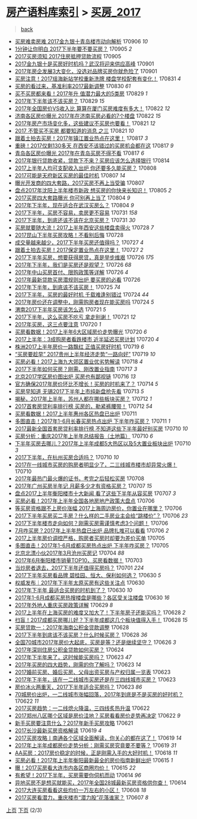 [房产语料库索引](../../README.md)  > [买房_2017](买房_2017.md)
====
> [back](../README.md)

- [买房难卖房难 2017金九银十青岛楼市动向解析](http://jkwz.applinzi.com/ittc/7009976013440943121.html#%E4%B9%B0%E6%88%BF%E9%9A%BE%E5%8D%96%E6%88%BF%E9%9A%BE+2017%E9%87%91%E4%B9%9D%E9%93%B6%E5%8D%81%E9%9D%92%E5%B2%9B%E6%A5%BC%E5%B8%82%E5%8A%A8%E5%90%91%E8%A7%A3%E6%9E%90) 170906 *10* 
- [1分钟让你明白 2017下半年要不要买房？](http://jkwz.applinzi.com/ittc/7009856138953360400.html#1%E5%88%86%E9%92%9F%E8%AE%A9%E4%BD%A0%E6%98%8E%E7%99%BD+2017%E4%B8%8B%E5%8D%8A%E5%B9%B4%E8%A6%81%E4%B8%8D%E8%A6%81%E4%B9%B0%E6%88%BF%EF%BC%9F) 170905 *2* 
- [2017买房须知 2017住房抵押贷款流程](http://jkwz.applinzi.com/ittc/7009805596948431888.html#2017%E4%B9%B0%E6%88%BF%E9%A1%BB%E7%9F%A5+2017%E4%BD%8F%E6%88%BF%E6%8A%B5%E6%8A%BC%E8%B4%B7%E6%AC%BE%E6%B5%81%E7%A8%8B) 170905  
- [2017金九银十是买房好时机吗？武汉将迎来供应高峰](http://jkwz.applinzi.com/ittc/7008339215610545169.html#2017%E9%87%91%E4%B9%9D%E9%93%B6%E5%8D%81%E6%98%AF%E4%B9%B0%E6%88%BF%E5%A5%BD%E6%97%B6%E6%9C%BA%E5%90%97%EF%BC%9F%E6%AD%A6%E6%B1%89%E5%B0%86%E8%BF%8E%E6%9D%A5%E4%BE%9B%E5%BA%94%E9%AB%98%E5%B3%B0) 170901  
- [2017年房企发展3大变化，没选对品牌买房你就危险了](http://jkwz.applinzi.com/ittc/7008266556398896145.html#2017%E5%B9%B4%E6%88%BF%E4%BC%81%E5%8F%91%E5%B1%953%E5%A4%A7%E5%8F%98%E5%8C%96%EF%BC%8C%E6%B2%A1%E9%80%89%E5%AF%B9%E5%93%81%E7%89%8C%E4%B9%B0%E6%88%BF%E4%BD%A0%E5%B0%B1%E5%8D%B1%E9%99%A9%E4%BA%86) 170901  
- [买房注意！2017瑶海新站学校重新洗牌 楼盘学校配套有变化！](http://jkwz.applinzi.com/ittc/7007749809988174864.html#%E4%B9%B0%E6%88%BF%E6%B3%A8%E6%84%8F%EF%BC%812017%E7%91%B6%E6%B5%B7%E6%96%B0%E7%AB%99%E5%AD%A6%E6%A0%A1%E9%87%8D%E6%96%B0%E6%B4%97%E7%89%8C+%E6%A5%BC%E7%9B%98%E5%AD%A6%E6%A0%A1%E9%85%8D%E5%A5%97%E6%9C%89%E5%8F%98%E5%8C%96%EF%BC%81) 170831 *4* 
- [买房的看过来，基准利率2017最新调整](http://jkwz.applinzi.com/ittc/7007538099813614609.html#%E4%B9%B0%E6%88%BF%E7%9A%84%E7%9C%8B%E8%BF%87%E6%9D%A5%EF%BC%8C%E5%9F%BA%E5%87%86%E5%88%A9%E7%8E%872017%E6%9C%80%E6%96%B0%E8%B0%83%E6%95%B4) 170830 *61* 
- [买不买房都来看！2017年升 值潜力最大的5类房](http://jkwz.applinzi.com/ittc/7007198167161111569.html#%E4%B9%B0%E4%B8%8D%E4%B9%B0%E6%88%BF%E9%83%BD%E6%9D%A5%E7%9C%8B%EF%BC%812017%E5%B9%B4%E5%8D%87+%E5%80%BC%E6%BD%9C%E5%8A%9B%E6%9C%80%E5%A4%A7%E7%9A%845%E7%B1%BB%E6%88%BF) 170829 *1* 
- [2017年下半年该不该买房？](http://jkwz.applinzi.com/ittc/7007141345112884241.html#2017%E5%B9%B4%E4%B8%8B%E5%8D%8A%E5%B9%B4%E8%AF%A5%E4%B8%8D%E8%AF%A5%E4%B9%B0%E6%88%BF%EF%BC%9F) 170829 *15* 
- [2017年全国房价VS收入比 算算在厦门买房难度有多大！](http://jkwz.applinzi.com/ittc/7004634562880341008.html#2017%E5%B9%B4%E5%85%A8%E5%9B%BD%E6%88%BF%E4%BB%B7VS%E6%94%B6%E5%85%A5%E6%AF%94+%E7%AE%97%E7%AE%97%E5%9C%A8%E5%8E%A6%E9%97%A8%E4%B9%B0%E6%88%BF%E9%9A%BE%E5%BA%A6%E6%9C%89%E5%A4%9A%E5%A4%A7%EF%BC%81) 170822 *12* 
- [济南各区房价曝光 2017年在济南买房必看的7个楼盘](http://jkwz.applinzi.com/ittc/7004417176726144017.html#%E6%B5%8E%E5%8D%97%E5%90%84%E5%8C%BA%E6%88%BF%E4%BB%B7%E6%9B%9D%E5%85%89+2017%E5%B9%B4%E5%9C%A8%E6%B5%8E%E5%8D%97%E4%B9%B0%E6%88%BF%E5%BF%85%E7%9C%8B%E7%9A%847%E4%B8%AA%E6%A5%BC%E7%9B%98) 170822 *15* 
- [2017年房产市场变化多，这些建议不买房也要看！](http://jkwz.applinzi.com/ittc/7004318289122296848.html#2017%E5%B9%B4%E6%88%BF%E4%BA%A7%E5%B8%82%E5%9C%BA%E5%8F%98%E5%8C%96%E5%A4%9A%EF%BC%8C%E8%BF%99%E4%BA%9B%E5%BB%BA%E8%AE%AE%E4%B8%8D%E4%B9%B0%E6%88%BF%E4%B9%9F%E8%A6%81%E7%9C%8B%EF%BC%81) 170821 *12* 
- [2017 不管买不买房 都要知道的消息 之三](http://jkwz.applinzi.com/ittc/7004306619691959313.html#2017+%E4%B8%8D%E7%AE%A1%E4%B9%B0%E4%B8%8D%E4%B9%B0%E6%88%BF+%E9%83%BD%E8%A6%81%E7%9F%A5%E9%81%93%E7%9A%84%E6%B6%88%E6%81%AF+%E4%B9%8B%E4%B8%89) 170821 *10* 
- [跟着土拍去买房！2017年镇江置业热点在这里！](http://jkwz.applinzi.com/ittc/7002824520141112337.html#%E8%B7%9F%E7%9D%80%E5%9C%9F%E6%8B%8D%E5%8E%BB%E4%B9%B0%E6%88%BF%EF%BC%812017%E5%B9%B4%E9%95%87%E6%B1%9F%E7%BD%AE%E4%B8%9A%E7%83%AD%E7%82%B9%E5%9C%A8%E8%BF%99%E9%87%8C%EF%BC%81) 170817 *3* 
- [重磅！2017仅剩130多天 在西安不该错过的买房机会都在这](http://jkwz.applinzi.com/ittc/7002820456238040080.html#%E9%87%8D%E7%A3%85%EF%BC%812017%E4%BB%85%E5%89%A9130%E5%A4%9A%E5%A4%A9+%E5%9C%A8%E8%A5%BF%E5%AE%89%E4%B8%8D%E8%AF%A5%E9%94%99%E8%BF%87%E7%9A%84%E4%B9%B0%E6%88%BF%E6%9C%BA%E4%BC%9A%E9%83%BD%E5%9C%A8%E8%BF%99) 170817 *9* 
- [青岛各区房价曝光 2017年在青岛买房不得不看](http://jkwz.applinzi.com/ittc/7002554944794919952.html#%E9%9D%92%E5%B2%9B%E5%90%84%E5%8C%BA%E6%88%BF%E4%BB%B7%E6%9B%9D%E5%85%89+2017%E5%B9%B4%E5%9C%A8%E9%9D%92%E5%B2%9B%E4%B9%B0%E6%88%BF%E4%B8%8D%E5%BE%97%E4%B8%8D%E7%9C%8B) 170817 *6* 
- [2017年银行贷款收紧，贷款下不来？买房应该怎么选择银行](http://jkwz.applinzi.com/ittc/7001717391271396368.html#2017%E5%B9%B4%E9%93%B6%E8%A1%8C%E8%B4%B7%E6%AC%BE%E6%94%B6%E7%B4%A7%EF%BC%8C%E8%B4%B7%E6%AC%BE%E4%B8%8B%E4%B8%8D%E6%9D%A5%EF%BC%9F%E4%B9%B0%E6%88%BF%E5%BA%94%E8%AF%A5%E6%80%8E%E4%B9%88%E9%80%89%E6%8B%A9%E9%93%B6%E8%A1%8C) 170814  
- [2017上半年人均可支配收入出炉 你还要多久能买房？](http://jkwz.applinzi.com/ittc/6999437596093318160.html#2017%E4%B8%8A%E5%8D%8A%E5%B9%B4%E4%BA%BA%E5%9D%87%E5%8F%AF%E6%94%AF%E9%85%8D%E6%94%B6%E5%85%A5%E5%87%BA%E7%82%89+%E4%BD%A0%E8%BF%98%E8%A6%81%E5%A4%9A%E4%B9%85%E8%83%BD%E4%B9%B0%E6%88%BF%EF%BC%9F) 170808  
- [2017可能是天府新区买房的最佳时机](http://jkwz.applinzi.com/ittc/6999188259564160017.html#2017%E5%8F%AF%E8%83%BD%E6%98%AF%E5%A4%A9%E5%BA%9C%E6%96%B0%E5%8C%BA%E4%B9%B0%E6%88%BF%E7%9A%84%E6%9C%80%E4%BD%B3%E6%97%B6%E6%9C%BA) 170807 *14* 
- [曝光开发商的四大套路，2017买房不再上当受骗](http://jkwz.applinzi.com/ittc/6999104934807864336.html#%E6%9B%9D%E5%85%89%E5%BC%80%E5%8F%91%E5%95%86%E7%9A%84%E5%9B%9B%E5%A4%A7%E5%A5%97%E8%B7%AF%EF%BC%8C2017%E4%B9%B0%E6%88%BF%E4%B8%8D%E5%86%8D%E4%B8%8A%E5%BD%93%E5%8F%97%E9%AA%97) 170807  
- [盘点2017年沈阳上半年楼市新政 想买房的你快来长知识！](http://jkwz.applinzi.com/ittc/6998262184621376528.html#%E7%9B%98%E7%82%B92017%E5%B9%B4%E6%B2%88%E9%98%B3%E4%B8%8A%E5%8D%8A%E5%B9%B4%E6%A5%BC%E5%B8%82%E6%96%B0%E6%94%BF+%E6%83%B3%E4%B9%B0%E6%88%BF%E7%9A%84%E4%BD%A0%E5%BF%AB%E6%9D%A5%E9%95%BF%E7%9F%A5%E8%AF%86%EF%BC%81) 170805 *2* 
- [2017买房四大套路曝光 你可别再上当了](http://jkwz.applinzi.com/ittc/6997996980192936976.html#2017%E4%B9%B0%E6%88%BF%E5%9B%9B%E5%A4%A7%E5%A5%97%E8%B7%AF%E6%9B%9D%E5%85%89+%E4%BD%A0%E5%8F%AF%E5%88%AB%E5%86%8D%E4%B8%8A%E5%BD%93%E4%BA%86) 170804 *9* 
- [2017年下半年，现在适合在武汉买房么？](http://jkwz.applinzi.com/ittc/6997893493195015185.html#2017%E5%B9%B4%E4%B8%8B%E5%8D%8A%E5%B9%B4%EF%BC%8C%E7%8E%B0%E5%9C%A8%E9%80%82%E5%90%88%E5%9C%A8%E6%AD%A6%E6%B1%89%E4%B9%B0%E6%88%BF%E4%B9%88%EF%BC%9F) 170804 *9* 
- [2017下半年，买房不容易，卖房更不容易](http://jkwz.applinzi.com/ittc/6996532345652642833.html#2017%E4%B8%8B%E5%8D%8A%E5%B9%B4%EF%BC%8C%E4%B9%B0%E6%88%BF%E4%B8%8D%E5%AE%B9%E6%98%93%EF%BC%8C%E5%8D%96%E6%88%BF%E6%9B%B4%E4%B8%8D%E5%AE%B9%E6%98%93) 170731 *158* 
- [2017下半年，到底还该不该在北京买房？](http://jkwz.applinzi.com/ittc/6996411526070928401.html#2017%E4%B8%8B%E5%8D%8A%E5%B9%B4%EF%BC%8C%E5%88%B0%E5%BA%95%E8%BF%98%E8%AF%A5%E4%B8%8D%E8%AF%A5%E5%9C%A8%E5%8C%97%E4%BA%AC%E4%B9%B0%E6%88%BF%EF%BC%9F) 170731 *30* 
- [买房就要随大流！2017上半年西安这些楼盘卖得火](http://jkwz.applinzi.com/ittc/6995310461627925520.html#%E4%B9%B0%E6%88%BF%E5%B0%B1%E8%A6%81%E9%9A%8F%E5%A4%A7%E6%B5%81%EF%BC%812017%E4%B8%8A%E5%8D%8A%E5%B9%B4%E8%A5%BF%E5%AE%89%E8%BF%99%E4%BA%9B%E6%A5%BC%E7%9B%98%E5%8D%96%E5%BE%97%E7%81%AB) 170728 *7* 
- [2017昆山下半年买房攻略！不看别后悔](http://jkwz.applinzi.com/ittc/6995240784595780624.html#2017%E6%98%86%E5%B1%B1%E4%B8%8B%E5%8D%8A%E5%B9%B4%E4%B9%B0%E6%88%BF%E6%94%BB%E7%95%A5%EF%BC%81%E4%B8%8D%E7%9C%8B%E5%88%AB%E5%90%8E%E6%82%94) 170728  
- [成交量越来越少，2017下半年买房还值得吗？](http://jkwz.applinzi.com/ittc/6995020353343325201.html#%E6%88%90%E4%BA%A4%E9%87%8F%E8%B6%8A%E6%9D%A5%E8%B6%8A%E5%B0%91%EF%BC%8C2017%E4%B8%8B%E5%8D%8A%E5%B9%B4%E4%B9%B0%E6%88%BF%E8%BF%98%E5%80%BC%E5%BE%97%E5%90%97%EF%BC%9F) 170727 *4* 
- [跟着土拍去买房！2017保定置业热点在这里！](http://jkwz.applinzi.com/ittc/6994846349647152144.html#%E8%B7%9F%E7%9D%80%E5%9C%9F%E6%8B%8D%E5%8E%BB%E4%B9%B0%E6%88%BF%EF%BC%812017%E4%BF%9D%E5%AE%9A%E7%BD%AE%E4%B8%9A%E7%83%AD%E7%82%B9%E5%9C%A8%E8%BF%99%E9%87%8C%EF%BC%81) 170727 *2* 
- [2017下半年买房，想要获得房贷，真是举步维艰](http://jkwz.applinzi.com/ittc/6994652793187861520.html#2017%E4%B8%8B%E5%8D%8A%E5%B9%B4%E4%B9%B0%E6%88%BF%EF%BC%8C%E6%83%B3%E8%A6%81%E8%8E%B7%E5%BE%97%E6%88%BF%E8%B4%B7%EF%BC%8C%E7%9C%9F%E6%98%AF%E4%B8%BE%E6%AD%A5%E7%BB%B4%E8%89%B0) 170726 *175* 
- [2017年下半年，我们是买房还是观望？](http://jkwz.applinzi.com/ittc/6994551244730139664.html#2017%E5%B9%B4%E4%B8%8B%E5%8D%8A%E5%B9%B4%EF%BC%8C%E6%88%91%E4%BB%AC%E6%98%AF%E4%B9%B0%E6%88%BF%E8%BF%98%E6%98%AF%E8%A7%82%E6%9C%9B%EF%BC%9F) 170726 *68* 
- [2017年中山买房首付、限购政策等详解](http://jkwz.applinzi.com/ittc/6994506948815619089.html#2017%E5%B9%B4%E4%B8%AD%E5%B1%B1%E4%B9%B0%E6%88%BF%E9%A6%96%E4%BB%98%E3%80%81%E9%99%90%E8%B4%AD%E6%94%BF%E7%AD%96%E7%AD%89%E8%AF%A6%E8%A7%A3) 170726 *4* 
- [2017年最新贷款买房潜规则出炉 要买房的必看](http://jkwz.applinzi.com/ittc/6994416871989052177.html#2017%E5%B9%B4%E6%9C%80%E6%96%B0%E8%B4%B7%E6%AC%BE%E4%B9%B0%E6%88%BF%E6%BD%9C%E8%A7%84%E5%88%99%E5%87%BA%E7%82%89+%E8%A6%81%E4%B9%B0%E6%88%BF%E7%9A%84%E5%BF%85%E7%9C%8B) 170726  
- [2017年下半年，到底该不该买房！](http://jkwz.applinzi.com/ittc/6994288378093503504.html#2017%E5%B9%B4%E4%B8%8B%E5%8D%8A%E5%B9%B4%EF%BC%8C%E5%88%B0%E5%BA%95%E8%AF%A5%E4%B8%8D%E8%AF%A5%E4%B9%B0%E6%88%BF%EF%BC%81) 170725 *74* 
- [2017下半年，买房的最好时机 千载难逢别错过](http://jkwz.applinzi.com/ittc/6993908177647961105.html#2017%E4%B8%8B%E5%8D%8A%E5%B9%B4%EF%BC%8C%E4%B9%B0%E6%88%BF%E7%9A%84%E6%9C%80%E5%A5%BD%E6%97%B6%E6%9C%BA+%E5%8D%83%E8%BD%BD%E9%9A%BE%E9%80%A2%E5%88%AB%E9%94%99%E8%BF%87) 170724 *44* 
- [2017年房价还在调整中，刚需购房者现在能买房吗](http://jkwz.applinzi.com/ittc/6993880581388370961.html#2017%E5%B9%B4%E6%88%BF%E4%BB%B7%E8%BF%98%E5%9C%A8%E8%B0%83%E6%95%B4%E4%B8%AD%EF%BC%8C%E5%88%9A%E9%9C%80%E8%B4%AD%E6%88%BF%E8%80%85%E7%8E%B0%E5%9C%A8%E8%83%BD%E4%B9%B0%E6%88%BF%E5%90%97) 170724 *5* 
- [渭南2017下半年买房该怎么选](http://jkwz.applinzi.com/ittc/6992718926449214481.html#%E6%B8%AD%E5%8D%972017%E4%B8%8B%E5%8D%8A%E5%B9%B4%E4%B9%B0%E6%88%BF%E8%AF%A5%E6%80%8E%E4%B9%88%E9%80%89) 170721 *5* 
- [2017下半年，这么买房不吃亏 拿走别谢！](http://jkwz.applinzi.com/ittc/6992697768723088401.html#2017%E4%B8%8B%E5%8D%8A%E5%B9%B4%EF%BC%8C%E8%BF%99%E4%B9%88%E4%B9%B0%E6%88%BF%E4%B8%8D%E5%90%83%E4%BA%8F+%E6%8B%BF%E8%B5%B0%E5%88%AB%E8%B0%A2%EF%BC%81) 170721 *12* 
- [2017年买房，这三点要注意](http://jkwz.applinzi.com/ittc/6992459081259156496.html#2017%E5%B9%B4%E4%B9%B0%E6%88%BF%EF%BC%8C%E8%BF%99%E4%B8%89%E7%82%B9%E8%A6%81%E6%B3%A8%E6%84%8F) 170720 *1* 
- [买房看数据！2017上半年6大区域房价走势曝光](http://jkwz.applinzi.com/ittc/6992377923473245201.html#%E4%B9%B0%E6%88%BF%E7%9C%8B%E6%95%B0%E6%8D%AE%EF%BC%812017%E4%B8%8A%E5%8D%8A%E5%B9%B46%E5%A4%A7%E5%8C%BA%E5%9F%9F%E6%88%BF%E4%BB%B7%E8%B5%B0%E5%8A%BF%E6%9B%9D%E5%85%89) 170720 *6* 
- [2017上半年：3成购房者看跌楼市 近半延迟买房计划](http://jkwz.applinzi.com/ittc/6992164644037592080.html#2017%E4%B8%8A%E5%8D%8A%E5%B9%B4%EF%BC%9A3%E6%88%90%E8%B4%AD%E6%88%BF%E8%80%85%E7%9C%8B%E8%B7%8C%E6%A5%BC%E5%B8%82+%E8%BF%91%E5%8D%8A%E5%BB%B6%E8%BF%9F%E4%B9%B0%E6%88%BF%E8%AE%A1%E5%88%92) 170720 *4* 
- [株洲2017上半年房价一路飘红 正值买房好时机](http://jkwz.applinzi.com/ittc/6992036216034558993.html#%E6%A0%AA%E6%B4%B22017%E4%B8%8A%E5%8D%8A%E5%B9%B4%E6%88%BF%E4%BB%B7%E4%B8%80%E8%B7%AF%E9%A3%98%E7%BA%A2+%E6%AD%A3%E5%80%BC%E4%B9%B0%E6%88%BF%E5%A5%BD%E6%97%B6%E6%9C%BA) 170719 *6* 
- [“买房要趁早” 2017贵州上半年经济走势“一路向好”](http://jkwz.applinzi.com/ittc/6991792311452042256.html#%E2%80%9C%E4%B9%B0%E6%88%BF%E8%A6%81%E8%B6%81%E6%97%A9%E2%80%9D+2017%E8%B4%B5%E5%B7%9E%E4%B8%8A%E5%8D%8A%E5%B9%B4%E7%BB%8F%E6%B5%8E%E8%B5%B0%E5%8A%BF%E2%80%9C%E4%B8%80%E8%B7%AF%E5%90%91%E5%A5%BD%E2%80%9D) 170719 *10* 
- [买房必看！2017上海九大郊区置业优劣势解读](http://jkwz.applinzi.com/ittc/6991654481010623504.html#%E4%B9%B0%E6%88%BF%E5%BF%85%E7%9C%8B%EF%BC%812017%E4%B8%8A%E6%B5%B7%E4%B9%9D%E5%A4%A7%E9%83%8A%E5%8C%BA%E7%BD%AE%E4%B8%9A%E4%BC%98%E5%8A%A3%E5%8A%BF%E8%A7%A3%E8%AF%BB) 170718 *4* 
- [2017下半年如何买房？刚需、刚改置业指南](http://jkwz.applinzi.com/ittc/6991285775080358929.html#2017%E4%B8%8B%E5%8D%8A%E5%B9%B4%E5%A6%82%E4%BD%95%E4%B9%B0%E6%88%BF%EF%BC%9F%E5%88%9A%E9%9C%80%E3%80%81%E5%88%9A%E6%94%B9%E7%BD%AE%E4%B8%9A%E6%8C%87%E5%8D%97) 170717 *3* 
- [北京2017学区房价图出炉 买房也有鄙视链](http://jkwz.applinzi.com/ittc/6990898707372180496.html#%E5%8C%97%E4%BA%AC2017%E5%AD%A6%E5%8C%BA%E6%88%BF%E4%BB%B7%E5%9B%BE%E5%87%BA%E7%82%89+%E4%B9%B0%E6%88%BF%E4%B9%9F%E6%9C%89%E9%84%99%E8%A7%86%E9%93%BE) 170716 *13* 
- [官方确保2017年房价环比不增长！买房的时机来了？](http://jkwz.applinzi.com/ittc/6990095482469483536.html#%E5%AE%98%E6%96%B9%E7%A1%AE%E4%BF%9D2017%E5%B9%B4%E6%88%BF%E4%BB%B7%E7%8E%AF%E6%AF%94%E4%B8%8D%E5%A2%9E%E9%95%BF%EF%BC%81%E4%B9%B0%E6%88%BF%E7%9A%84%E6%97%B6%E6%9C%BA%E6%9D%A5%E4%BA%86%EF%BC%9F) 170714 *5* 
- [买房早知道 无锡2017下半年上市纯新盘抢先看](http://jkwz.applinzi.com/ittc/6989567788937905168.html#%E4%B9%B0%E6%88%BF%E6%97%A9%E7%9F%A5%E9%81%93+%E6%97%A0%E9%94%A12017%E4%B8%8B%E5%8D%8A%E5%B9%B4%E4%B8%8A%E5%B8%82%E7%BA%AF%E6%96%B0%E7%9B%98%E6%8A%A2%E5%85%88%E7%9C%8B) 170713 *5* 
- [揭秘，2017年上半年，苏州人都在哪些板块买房？](http://jkwz.applinzi.com/ittc/6989486379107877905.html#%E6%8F%AD%E7%A7%98%EF%BC%8C2017%E5%B9%B4%E4%B8%8A%E5%8D%8A%E5%B9%B4%EF%BC%8C%E8%8B%8F%E5%B7%9E%E4%BA%BA%E9%83%BD%E5%9C%A8%E5%93%AA%E4%BA%9B%E6%9D%BF%E5%9D%97%E4%B9%B0%E6%88%BF%EF%BC%9F) 170712 *1* 
- [2017首套房贷利率排行榜 买房的，勒紧裤腰带！](http://jkwz.applinzi.com/ittc/6989458166575006737.html#2017%E9%A6%96%E5%A5%97%E6%88%BF%E8%B4%B7%E5%88%A9%E7%8E%87%E6%8E%92%E8%A1%8C%E6%A6%9C+%E4%B9%B0%E6%88%BF%E7%9A%84%EF%BC%8C%E5%8B%92%E7%B4%A7%E8%A3%A4%E8%85%B0%E5%B8%A6%EF%BC%81) 170712 *54* 
- [买房看数据！2017上半年惠州各区热盘已出炉](http://jkwz.applinzi.com/ittc/6988910515202819088.html#%E4%B9%B0%E6%88%BF%E7%9C%8B%E6%95%B0%E6%8D%AE%EF%BC%812017%E4%B8%8A%E5%8D%8A%E5%B9%B4%E6%83%A0%E5%B7%9E%E5%90%84%E5%8C%BA%E7%83%AD%E7%9B%98%E5%B7%B2%E5%87%BA%E7%82%89) 170711  
- [多图直击！2017年1-6月长春买房热点出炉 下半年咋买房？](http://jkwz.applinzi.com/ittc/6988910579337921552.html#%E5%A4%9A%E5%9B%BE%E7%9B%B4%E5%87%BB%EF%BC%812017%E5%B9%B41-6%E6%9C%88%E9%95%BF%E6%98%A5%E4%B9%B0%E6%88%BF%E7%83%AD%E7%82%B9%E5%87%BA%E7%82%89+%E4%B8%8B%E5%8D%8A%E5%B9%B4%E5%92%8B%E4%B9%B0%E6%88%BF%EF%BC%9F) 170711 *1* 
- [2017最新全国首套房贷利率排行榜 不知道这些下半年最好别买房](http://jkwz.applinzi.com/ittc/6988727916228510724.html#2017%E6%9C%80%E6%96%B0%E5%85%A8%E5%9B%BD%E9%A6%96%E5%A5%97%E6%88%BF%E8%B4%B7%E5%88%A9%E7%8E%87%E6%8E%92%E8%A1%8C%E6%A6%9C+%E4%B8%8D%E7%9F%A5%E9%81%93%E8%BF%99%E4%BA%9B%E4%B8%8B%E5%8D%8A%E5%B9%B4%E6%9C%80%E5%A5%BD%E5%88%AB%E4%B9%B0%E6%88%BF) 170710 *10* 
- [买房分析：重庆2017年上半年总结报告（土地篇）](http://jkwz.applinzi.com/ittc/6988685937792779268.html#%E4%B9%B0%E6%88%BF%E5%88%86%E6%9E%90%EF%BC%9A%E9%87%8D%E5%BA%862017%E5%B9%B4%E4%B8%8A%E5%8D%8A%E5%B9%B4%E6%80%BB%E7%BB%93%E6%8A%A5%E5%91%8A%EF%BC%88%E5%9C%9F%E5%9C%B0%E7%AF%87%EF%BC%89) 170710 *6* 
- [下半年买房去哪儿？2017年上半年成都5大热区以及5大置业板块出炉](http://jkwz.applinzi.com/ittc/6988685755336360977.html#%E4%B8%8B%E5%8D%8A%E5%B9%B4%E4%B9%B0%E6%88%BF%E5%8E%BB%E5%93%AA%E5%84%BF%EF%BC%9F2017%E5%B9%B4%E4%B8%8A%E5%8D%8A%E5%B9%B4%E6%88%90%E9%83%BD5%E5%A4%A7%E7%83%AD%E5%8C%BA%E4%BB%A5%E5%8F%8A5%E5%A4%A7%E7%BD%AE%E4%B8%9A%E6%9D%BF%E5%9D%97%E5%87%BA%E7%82%89) 170710 *3* 
- [2017下半年，在杭州买房合适吗？](http://jkwz.applinzi.com/ittc/6988667351464412165.html#2017%E4%B8%8B%E5%8D%8A%E5%B9%B4%EF%BC%8C%E5%9C%A8%E6%9D%AD%E5%B7%9E%E4%B9%B0%E6%88%BF%E5%90%88%E9%80%82%E5%90%97%EF%BC%9F) 170710 *10* 
- [2017在一线城市买房的购房者明显少了，二三线城市楼市却异常火爆！](http://jkwz.applinzi.com/ittc/6988622015513494532.html#2017%E5%9C%A8%E4%B8%80%E7%BA%BF%E5%9F%8E%E5%B8%82%E4%B9%B0%E6%88%BF%E7%9A%84%E8%B4%AD%E6%88%BF%E8%80%85%E6%98%8E%E6%98%BE%E5%B0%91%E4%BA%86%EF%BC%8C%E4%BA%8C%E4%B8%89%E7%BA%BF%E5%9F%8E%E5%B8%82%E6%A5%BC%E5%B8%82%E5%8D%B4%E5%BC%82%E5%B8%B8%E7%81%AB%E7%88%86%EF%BC%81) 170710  
- [2017年最热门最火爆的证书，考完之后轻松买房](http://jkwz.applinzi.com/ittc/6987686091359257605.html#2017%E5%B9%B4%E6%9C%80%E7%83%AD%E9%97%A8%E6%9C%80%E7%81%AB%E7%88%86%E7%9A%84%E8%AF%81%E4%B9%A6%EF%BC%8C%E8%80%83%E5%AE%8C%E4%B9%8B%E5%90%8E%E8%BD%BB%E6%9D%BE%E4%B9%B0%E6%88%BF) 170708  
- [2017年广州买房半年记 月薪多少才有资格买房？](http://jkwz.applinzi.com/ittc/6987631180701500420.html#2017%E5%B9%B4%E5%B9%BF%E5%B7%9E%E4%B9%B0%E6%88%BF%E5%8D%8A%E5%B9%B4%E8%AE%B0+%E6%9C%88%E8%96%AA%E5%A4%9A%E5%B0%91%E6%89%8D%E6%9C%89%E8%B5%84%E6%A0%BC%E4%B9%B0%E6%88%BF%EF%BC%9F) 170707 *15* 
- [盘点2017上半年衡阳楼市十大新闻 看了这些下半年从容买房](http://jkwz.applinzi.com/ittc/6987375835919942660.html#%E7%9B%98%E7%82%B92017%E4%B8%8A%E5%8D%8A%E5%B9%B4%E8%A1%A1%E9%98%B3%E6%A5%BC%E5%B8%82%E5%8D%81%E5%A4%A7%E6%96%B0%E9%97%BB+%E7%9C%8B%E4%BA%86%E8%BF%99%E4%BA%9B%E4%B8%8B%E5%8D%8A%E5%B9%B4%E4%BB%8E%E5%AE%B9%E4%B9%B0%E6%88%BF) 170707 *3* 
- [买房必看！2017年上半年全国各地房地产政策大盘点](http://jkwz.applinzi.com/ittc/6987208205573555217.html#%E4%B9%B0%E6%88%BF%E5%BF%85%E7%9C%8B%EF%BC%812017%E5%B9%B4%E4%B8%8A%E5%8D%8A%E5%B9%B4%E5%85%A8%E5%9B%BD%E5%90%84%E5%9C%B0%E6%88%BF%E5%9C%B0%E4%BA%A7%E6%94%BF%E7%AD%96%E5%A4%A7%E7%9B%98%E7%82%B9) 170706  
- [等买房资格跟不上房价涨幅 2017上海周边房价，你置业在哪里？](http://jkwz.applinzi.com/ittc/6987205598650041348.html#%E7%AD%89%E4%B9%B0%E6%88%BF%E8%B5%84%E6%A0%BC%E8%B7%9F%E4%B8%8D%E4%B8%8A%E6%88%BF%E4%BB%B7%E6%B6%A8%E5%B9%85+2017%E4%B8%8A%E6%B5%B7%E5%91%A8%E8%BE%B9%E6%88%BF%E4%BB%B7%EF%BC%8C%E4%BD%A0%E7%BD%AE%E4%B8%9A%E5%9C%A8%E5%93%AA%E9%87%8C%EF%BC%9F) 170706  
- [2017下半年买房买二手房？什么样的二手房业主会给“跳楼价”？](http://jkwz.applinzi.com/ittc/6987121915427554321.html#2017%E4%B8%8B%E5%8D%8A%E5%B9%B4%E4%B9%B0%E6%88%BF%E4%B9%B0%E4%BA%8C%E6%89%8B%E6%88%BF%EF%BC%9F%E4%BB%80%E4%B9%88%E6%A0%B7%E7%9A%84%E4%BA%8C%E6%89%8B%E6%88%BF%E4%B8%9A%E4%B8%BB%E4%BC%9A%E7%BB%99%E2%80%9C%E8%B7%B3%E6%A5%BC%E4%BB%B7%E2%80%9D%EF%BC%9F) 170706 *23* 
- [2017下半年楼市走向如何？刚需买房需谨慎考虑3个问题！](http://jkwz.applinzi.com/ittc/6987120589687751696.html#2017%E4%B8%8B%E5%8D%8A%E5%B9%B4%E6%A5%BC%E5%B8%82%E8%B5%B0%E5%90%91%E5%A6%82%E4%BD%95%EF%BC%9F%E5%88%9A%E9%9C%80%E4%B9%B0%E6%88%BF%E9%9C%80%E8%B0%A8%E6%85%8E%E8%80%83%E8%99%913%E4%B8%AA%E9%97%AE%E9%A2%98%EF%BC%81) 170706  
- [7月咋买房？2017年上半年热盘已出炉 品牌扎堆可以看看](http://jkwz.applinzi.com/ittc/6987111648597640209.html#7%E6%9C%88%E5%92%8B%E4%B9%B0%E6%88%BF%EF%BC%9F2017%E5%B9%B4%E4%B8%8A%E5%8D%8A%E5%B9%B4%E7%83%AD%E7%9B%98%E5%B7%B2%E5%87%BA%E7%82%89+%E5%93%81%E7%89%8C%E6%89%8E%E5%A0%86%E5%8F%AF%E4%BB%A5%E7%9C%8B%E7%9C%8B) 170706 *2* 
- [2017上半年房价调控严格，购房者买房时却要为差价买单](http://jkwz.applinzi.com/ittc/6986811503939175428.html#2017%E4%B8%8A%E5%8D%8A%E5%B9%B4%E6%88%BF%E4%BB%B7%E8%B0%83%E6%8E%A7%E4%B8%A5%E6%A0%BC%EF%BC%8C%E8%B4%AD%E6%88%BF%E8%80%85%E4%B9%B0%E6%88%BF%E6%97%B6%E5%8D%B4%E8%A6%81%E4%B8%BA%E5%B7%AE%E4%BB%B7%E4%B9%B0%E5%8D%95) 170705  
- [多图直击！2017年1-6月成都买房热点出炉 下半年咋买房？](http://jkwz.applinzi.com/ittc/6986734589417358352.html#%E5%A4%9A%E5%9B%BE%E7%9B%B4%E5%87%BB%EF%BC%812017%E5%B9%B41-6%E6%9C%88%E6%88%90%E9%83%BD%E4%B9%B0%E6%88%BF%E7%83%AD%E7%82%B9%E5%87%BA%E7%82%89+%E4%B8%8B%E5%8D%8A%E5%B9%B4%E5%92%8B%E4%B9%B0%E6%88%BF%EF%BC%9F) 170705  
- [北京北漂小伙2017年3月沧州买房记](http://jkwz.applinzi.com/ittc/6986460119872046084.html#%E5%8C%97%E4%BA%AC%E5%8C%97%E6%BC%82%E5%B0%8F%E4%BC%992017%E5%B9%B43%E6%9C%88%E6%B2%A7%E5%B7%9E%E4%B9%B0%E6%88%BF%E8%AE%B0) 170704 *88* 
- [2017年6月衡阳楼市销量TOP10，买房看数据！](http://jkwz.applinzi.com/ittc/6986128809467053060.html#2017%E5%B9%B46%E6%9C%88%E8%A1%A1%E9%98%B3%E6%A5%BC%E5%B8%82%E9%94%80%E9%87%8FTOP10%EF%BC%8C%E4%B9%B0%E6%88%BF%E7%9C%8B%E6%95%B0%E6%8D%AE%EF%BC%81) 170703  
- [当炒房者退去，2017下半年还值得买房吗？](http://jkwz.applinzi.com/ittc/6985393661259809796.html#%E5%BD%93%E7%82%92%E6%88%BF%E8%80%85%E9%80%80%E5%8E%BB%EF%BC%8C2017%E4%B8%8B%E5%8D%8A%E5%B9%B4%E8%BF%98%E5%80%BC%E5%BE%97%E4%B9%B0%E6%88%BF%E5%90%97%EF%BC%9F) 170701 *224* 
- [2017下半年买房看品牌 碧桂园、恒大、保利如何选？](http://jkwz.applinzi.com/ittc/6985027059100156933.html#2017%E4%B8%8B%E5%8D%8A%E5%B9%B4%E4%B9%B0%E6%88%BF%E7%9C%8B%E5%93%81%E7%89%8C+%E7%A2%A7%E6%A1%82%E5%9B%AD%E3%80%81%E6%81%92%E5%A4%A7%E3%80%81%E4%BF%9D%E5%88%A9%E5%A6%82%E4%BD%95%E9%80%89%EF%BC%9F) 170630 *5* 
- [权威发布｜2017年下半年太原买房有这些关注点](http://jkwz.applinzi.com/ittc/6984958673968169989.html#%E6%9D%83%E5%A8%81%E5%8F%91%E5%B8%83%EF%BD%9C2017%E5%B9%B4%E4%B8%8B%E5%8D%8A%E5%B9%B4%E5%A4%AA%E5%8E%9F%E4%B9%B0%E6%88%BF%E6%9C%89%E8%BF%99%E4%BA%9B%E5%85%B3%E6%B3%A8%E7%82%B9) 170630  
- [2017年下半年 最适合买房的时机到了？](http://jkwz.applinzi.com/ittc/6984907969433961477.html#2017%E5%B9%B4%E4%B8%8B%E5%8D%8A%E5%B9%B4+%E6%9C%80%E9%80%82%E5%90%88%E4%B9%B0%E6%88%BF%E7%9A%84%E6%97%B6%E6%9C%BA%E5%88%B0%E4%BA%86%EF%BC%9F) 170630 *10* 
- [2017年1-6月成都买房热搜楼盘是哪些？各区受关注楼盘](http://jkwz.applinzi.com/ittc/6984904374554723333.html#2017%E5%B9%B41-6%E6%9C%88%E6%88%90%E9%83%BD%E4%B9%B0%E6%88%BF%E7%83%AD%E6%90%9C%E6%A5%BC%E7%9B%98%E6%98%AF%E5%93%AA%E4%BA%9B%EF%BC%9F%E5%90%84%E5%8C%BA%E5%8F%97%E5%85%B3%E6%B3%A8%E6%A5%BC%E7%9B%98) 170630 *16* 
- [2017年外地人重庆买房政策详解](http://jkwz.applinzi.com/ittc/6984615216015737860.html#2017%E5%B9%B4%E5%A4%96%E5%9C%B0%E4%BA%BA%E9%87%8D%E5%BA%86%E4%B9%B0%E6%88%BF%E6%94%BF%E7%AD%96%E8%AF%A6%E8%A7%A3) 170629 *8* 
- [2017上半年在上海买房的难度又加大了！下半年房子还能买吗？](http://jkwz.applinzi.com/ittc/6984293441906148356.html#2017%E4%B8%8A%E5%8D%8A%E5%B9%B4%E5%9C%A8%E4%B8%8A%E6%B5%B7%E4%B9%B0%E6%88%BF%E7%9A%84%E9%9A%BE%E5%BA%A6%E5%8F%88%E5%8A%A0%E5%A4%A7%E4%BA%86%EF%BC%81%E4%B8%8B%E5%8D%8A%E5%B9%B4%E6%88%BF%E5%AD%90%E8%BF%98%E8%83%BD%E4%B9%B0%E5%90%97%EF%BC%9F) 170628 *2* 
- [扫盲！2017成都买房哪儿好？下半年成都这几个板块值得入手！](http://jkwz.applinzi.com/ittc/6984258674712118276.html#%E6%89%AB%E7%9B%B2%EF%BC%812017%E6%88%90%E9%83%BD%E4%B9%B0%E6%88%BF%E5%93%AA%E5%84%BF%E5%A5%BD%EF%BC%9F%E4%B8%8B%E5%8D%8A%E5%B9%B4%E6%88%90%E9%83%BD%E8%BF%99%E5%87%A0%E4%B8%AA%E6%9D%BF%E5%9D%97%E5%80%BC%E5%BE%97%E5%85%A5%E6%89%8B%EF%BC%81) 170628 *15* 
- [买房贷款一：2017年海南公积金贷款调整](http://jkwz.applinzi.com/ittc/6984252789851948037.html#%E4%B9%B0%E6%88%BF%E8%B4%B7%E6%AC%BE%E4%B8%80%EF%BC%9A2017%E5%B9%B4%E6%B5%B7%E5%8D%97%E5%85%AC%E7%A7%AF%E9%87%91%E8%B4%B7%E6%AC%BE%E8%B0%83%E6%95%B4) 170628  
- [2017下半年到底该不该买房？什么时候买房？](http://jkwz.applinzi.com/ittc/6984271057807475716.html#2017%E4%B8%8B%E5%8D%8A%E5%B9%B4%E5%88%B0%E5%BA%95%E8%AF%A5%E4%B8%8D%E8%AF%A5%E4%B9%B0%E6%88%BF%EF%BC%9F%E4%BB%80%E4%B9%88%E6%97%B6%E5%80%99%E4%B9%B0%E6%88%BF%EF%BC%9F) 170628 *36* 
- [全国70城市2017年房价大起底，买房是等？还是继续坚守？](http://jkwz.applinzi.com/ittc/6983444176099083268.html#%E5%85%A8%E5%9B%BD70%E5%9F%8E%E5%B8%822017%E5%B9%B4%E6%88%BF%E4%BB%B7%E5%A4%A7%E8%B5%B7%E5%BA%95%EF%BC%8C%E4%B9%B0%E6%88%BF%E6%98%AF%E7%AD%89%EF%BC%9F%E8%BF%98%E6%98%AF%E7%BB%A7%E7%BB%AD%E5%9D%9A%E5%AE%88%EF%BC%9F) 170626 *3* 
- [2017年深圳住房公积金贷款如何买房？](http://jkwz.applinzi.com/ittc/6982791899638137860.html#2017%E5%B9%B4%E6%B7%B1%E5%9C%B3%E4%BD%8F%E6%88%BF%E5%85%AC%E7%A7%AF%E9%87%91%E8%B4%B7%E6%AC%BE%E5%A6%82%E4%BD%95%E4%B9%B0%E6%88%BF%EF%BC%9F) 170624  
- [2017年下半年来了，这时候能买房吗？](http://jkwz.applinzi.com/ittc/6982490512349987844.html#2017%E5%B9%B4%E4%B8%8B%E5%8D%8A%E5%B9%B4%E6%9D%A5%E4%BA%86%EF%BC%8C%E8%BF%99%E6%97%B6%E5%80%99%E8%83%BD%E4%B9%B0%E6%88%BF%E5%90%97%EF%BC%9F) 170623 *47* 
- [2017年买房的四大趋势，刚需的你了解吗？](http://jkwz.applinzi.com/ittc/6982373632197002244.html#2017%E5%B9%B4%E4%B9%B0%E6%88%BF%E7%9A%84%E5%9B%9B%E5%A4%A7%E8%B6%8B%E5%8A%BF%EF%BC%8C%E5%88%9A%E9%9C%80%E7%9A%84%E4%BD%A0%E4%BA%86%E8%A7%A3%E5%90%97%EF%BC%9F) 170623 *14* 
- [2017婚前买房、婚后买房、父母出资买房与产权归属一览表](http://jkwz.applinzi.com/ittc/6982291585143145477.html#2017%E5%A9%9A%E5%89%8D%E4%B9%B0%E6%88%BF%E3%80%81%E5%A9%9A%E5%90%8E%E4%B9%B0%E6%88%BF%E3%80%81%E7%88%B6%E6%AF%8D%E5%87%BA%E8%B5%84%E4%B9%B0%E6%88%BF%E4%B8%8E%E4%BA%A7%E6%9D%83%E5%BD%92%E5%B1%9E%E4%B8%80%E8%A7%88%E8%A1%A8) 170623  
- [2017年下半年，该在一二线城市买房还是在三四线城市买房？](http://jkwz.applinzi.com/ittc/6982294650147570693.html#2017%E5%B9%B4%E4%B8%8B%E5%8D%8A%E5%B9%B4%EF%BC%8C%E8%AF%A5%E5%9C%A8%E4%B8%80%E4%BA%8C%E7%BA%BF%E5%9F%8E%E5%B8%82%E4%B9%B0%E6%88%BF%E8%BF%98%E6%98%AF%E5%9C%A8%E4%B8%89%E5%9B%9B%E7%BA%BF%E5%9F%8E%E5%B8%82%E4%B9%B0%E6%88%BF%EF%BC%9F) 170623  
- [房价冰火两重天，2017下半年适合买房吗？](http://jkwz.applinzi.com/ittc/6982294650080461828.html#%E6%88%BF%E4%BB%B7%E5%86%B0%E7%81%AB%E4%B8%A4%E9%87%8D%E5%A4%A9%EF%BC%8C2017%E4%B8%8B%E5%8D%8A%E5%B9%B4%E9%80%82%E5%90%88%E4%B9%B0%E6%88%BF%E5%90%97%EF%BC%9F) 170623 *86* 
- [70城房价出炉，一二线城市涨幅回落，2017年到底是不是买房的好时机？](http://jkwz.applinzi.com/ittc/6982004391115490309.html#70%E5%9F%8E%E6%88%BF%E4%BB%B7%E5%87%BA%E7%82%89%EF%BC%8C%E4%B8%80%E4%BA%8C%E7%BA%BF%E5%9F%8E%E5%B8%82%E6%B6%A8%E5%B9%85%E5%9B%9E%E8%90%BD%EF%BC%8C2017%E5%B9%B4%E5%88%B0%E5%BA%95%E6%98%AF%E4%B8%8D%E6%98%AF%E4%B9%B0%E6%88%BF%E7%9A%84%E5%A5%BD%E6%97%B6%E6%9C%BA%EF%BC%9F) 170622 *11* 
- [2017买房趋势：一二线熄火降温，三四线炙热升温](http://jkwz.applinzi.com/ittc/6981947801742083076.html#2017%E4%B9%B0%E6%88%BF%E8%B6%8B%E5%8A%BF%EF%BC%9A%E4%B8%80%E4%BA%8C%E7%BA%BF%E7%86%84%E7%81%AB%E9%99%8D%E6%B8%A9%EF%BC%8C%E4%B8%89%E5%9B%9B%E7%BA%BF%E7%82%99%E7%83%AD%E5%8D%87%E6%B8%A9) 170622  
- [2017郑州八区哪个区域是房价洼地？买房看看房价走势再决定](http://jkwz.applinzi.com/ittc/6981920665744458756.html#2017%E9%83%91%E5%B7%9E%E5%85%AB%E5%8C%BA%E5%93%AA%E4%B8%AA%E5%8C%BA%E5%9F%9F%E6%98%AF%E6%88%BF%E4%BB%B7%E6%B4%BC%E5%9C%B0%EF%BC%9F%E4%B9%B0%E6%88%BF%E7%9C%8B%E7%9C%8B%E6%88%BF%E4%BB%B7%E8%B5%B0%E5%8A%BF%E5%86%8D%E5%86%B3%E5%AE%9A) 170622 *9* 
- [新手买房要注意什么？2017年新手买房攻略](http://jkwz.applinzi.com/ittc/6981674640228221957.html#%E6%96%B0%E6%89%8B%E4%B9%B0%E6%88%BF%E8%A6%81%E6%B3%A8%E6%84%8F%E4%BB%80%E4%B9%88%EF%BC%9F2017%E5%B9%B4%E6%96%B0%E6%89%8B%E4%B9%B0%E6%88%BF%E6%94%BB%E7%95%A5) 170621  
- [2017长沙最新买房资格解读](http://jkwz.applinzi.com/ittc/6980924757829485572.html#2017%E9%95%BF%E6%B2%99%E6%9C%80%E6%96%B0%E4%B9%B0%E6%88%BF%E8%B5%84%E6%A0%BC%E8%A7%A3%E8%AF%BB) 170619 *4* 
- [2017买房攻略丨南通各个区域全面解读，你关心的都在这了！](http://jkwz.applinzi.com/ittc/6980910846703043588.html#2017%E4%B9%B0%E6%88%BF%E6%94%BB%E7%95%A5%E4%B8%A8%E5%8D%97%E9%80%9A%E5%90%84%E4%B8%AA%E5%8C%BA%E5%9F%9F%E5%85%A8%E9%9D%A2%E8%A7%A3%E8%AF%BB%EF%BC%8C%E4%BD%A0%E5%85%B3%E5%BF%83%E7%9A%84%E9%83%BD%E5%9C%A8%E8%BF%99%E4%BA%86%EF%BC%81) 170619 *14* 
- [2017年上半年成都房价走势分析：刚需买房究竟要不要等？](http://jkwz.applinzi.com/ittc/6980824142004618244.html#2017%E5%B9%B4%E4%B8%8A%E5%8D%8A%E5%B9%B4%E6%88%90%E9%83%BD%E6%88%BF%E4%BB%B7%E8%B5%B0%E5%8A%BF%E5%88%86%E6%9E%90%EF%BC%9A%E5%88%9A%E9%9C%80%E4%B9%B0%E6%88%BF%E7%A9%B6%E7%AB%9F%E8%A6%81%E4%B8%8D%E8%A6%81%E7%AD%89%EF%BC%9F) 170619 *31* 
- [AA买房：2017房价稳定的时候，正是刚需入手的大好时机！](http://jkwz.applinzi.com/ittc/6980484674227799045.html#AA%E4%B9%B0%E6%88%BF%EF%BC%9A2017%E6%88%BF%E4%BB%B7%E7%A8%B3%E5%AE%9A%E7%9A%84%E6%97%B6%E5%80%99%EF%BC%8C%E6%AD%A3%E6%98%AF%E5%88%9A%E9%9C%80%E5%85%A5%E6%89%8B%E7%9A%84%E5%A4%A7%E5%A5%BD%E6%97%B6%E6%9C%BA%EF%BC%81) 170618 *11* 
- [买房必看！2017年上半年衡阳最新最全的房价指南新鲜出炉](http://jkwz.applinzi.com/ittc/6979455547043480580.html#%E4%B9%B0%E6%88%BF%E5%BF%85%E7%9C%8B%EF%BC%812017%E5%B9%B4%E4%B8%8A%E5%8D%8A%E5%B9%B4%E8%A1%A1%E9%98%B3%E6%9C%80%E6%96%B0%E6%9C%80%E5%85%A8%E7%9A%84%E6%88%BF%E4%BB%B7%E6%8C%87%E5%8D%97%E6%96%B0%E9%B2%9C%E5%87%BA%E7%82%89) 170615 *1* 
- [曝！2017买房看大连市内各区商圈均价！](http://jkwz.applinzi.com/ittc/6979392259295282180.html#%E6%9B%9D%EF%BC%812017%E4%B9%B0%E6%88%BF%E7%9C%8B%E5%A4%A7%E8%BF%9E%E5%B8%82%E5%86%85%E5%90%84%E5%8C%BA%E5%95%86%E5%9C%88%E5%9D%87%E4%BB%B7%EF%BC%81) 170615 *22* 
- [有希望！2017下半年，买房需要你伺机而动](http://jkwz.applinzi.com/ittc/6978970755260744708.html#%E6%9C%89%E5%B8%8C%E6%9C%9B%EF%BC%812017%E4%B8%8B%E5%8D%8A%E5%B9%B4%EF%BC%8C%E4%B9%B0%E6%88%BF%E9%9C%80%E8%A6%81%E4%BD%A0%E4%BC%BA%E6%9C%BA%E8%80%8C%E5%8A%A8) 170614 *96* 
- [异地买房不是想买就能买，2017年全国28城最新买房资格供你查！](http://jkwz.applinzi.com/ittc/6978977607411303428.html#%E5%BC%82%E5%9C%B0%E4%B9%B0%E6%88%BF%E4%B8%8D%E6%98%AF%E6%83%B3%E4%B9%B0%E5%B0%B1%E8%83%BD%E4%B9%B0%EF%BC%8C2017%E5%B9%B4%E5%85%A8%E5%9B%BD28%E5%9F%8E%E6%9C%80%E6%96%B0%E4%B9%B0%E6%88%BF%E8%B5%84%E6%A0%BC%E4%BE%9B%E4%BD%A0%E6%9F%A5%EF%BC%81) 170614  
- [2017大连买房看看这些均价一万左右的小区！](http://jkwz.applinzi.com/ittc/6976733509707105284.html#2017%E5%A4%A7%E8%BF%9E%E4%B9%B0%E6%88%BF%E7%9C%8B%E7%9C%8B%E8%BF%99%E4%BA%9B%E5%9D%87%E4%BB%B7%E4%B8%80%E4%B8%87%E5%B7%A6%E5%8F%B3%E7%9A%84%E5%B0%8F%E5%8C%BA%EF%BC%81) 170608 *18* 
- [2017买房看潜力，重庆楼市“潜力股”花落谁家？](http://jkwz.applinzi.com/ittc/6976450801726653444.html#2017%E4%B9%B0%E6%88%BF%E7%9C%8B%E6%BD%9C%E5%8A%9B%EF%BC%8C%E9%87%8D%E5%BA%86%E6%A5%BC%E5%B8%82%E2%80%9C%E6%BD%9C%E5%8A%9B%E8%82%A1%E2%80%9D%E8%8A%B1%E8%90%BD%E8%B0%81%E5%AE%B6%EF%BC%9F) 170607 *8* 


 [上页](买房_2017.md) [下页](买房_20171.md)          (2/3)